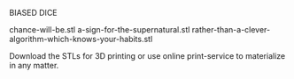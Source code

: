 BIASED DICE 

chance-will-be.stl
a-sign-for-the-supernatural.stl
rather-than-a-clever-algorithm-which-knows-your-habits.stl

Download the STLs for 3D printing or use online print-service to materialize in any matter.
